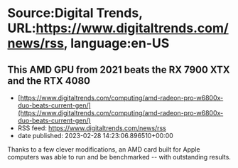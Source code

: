 # Source:Digital Trends, URL:https://www.digitaltrends.com/news/rss, language:en-US

## This AMD GPU from 2021 beats the RX 7900 XTX and the RTX 4080
 - [https://www.digitaltrends.com/computing/amd-radeon-pro-w6800x-duo-beats-current-gen/](https://www.digitaltrends.com/computing/amd-radeon-pro-w6800x-duo-beats-current-gen/)
 - RSS feed: https://www.digitaltrends.com/news/rss
 - date published: 2023-02-28 14:23:06.896510+00:00

Thanks to a few clever modifications, an AMD card built for Apple computers was able to run and be benchmarked -- with outstanding results.

